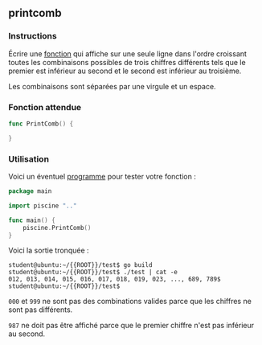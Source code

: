 ## printcomb

### Instructions

Écrire une [fonction](TODO-LINK) qui affiche sur une seule ligne dans l'ordre croissant toutes les combinaisons possibles de trois chiffres différents tels que le premier est inférieur au second et le second est inférieur au troisième.

Les combinaisons sont séparées par une virgule et un espace.

### Fonction attendue

```go
func PrintComb() {

}
```

### Utilisation

Voici un éventuel [programme](TODO-LINK) pour tester votre fonction :

```go
package main

import piscine ".."

func main() {
	piscine.PrintComb()
}
```

Voici la sortie tronquée :

```console
student@ubuntu:~/{{ROOT}}/test$ go build
student@ubuntu:~/{{ROOT}}/test$ ./test | cat -e
012, 013, 014, 015, 016, 017, 018, 019, 023, ..., 689, 789$
student@ubuntu:~/{{ROOT}}/test$
```

`000` et `999` ne sont pas des combinations valides parce que les chiffres ne sont pas différents.

`987` ne doit pas être affiché parce que le premier chiffre n'est pas inférieur au second.
